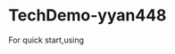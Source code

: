# TechDemo-yyan448

For quick start,using <script> to import vue/react

# First Vue
`<script src="https://unpkg.com/vue@3/dist/vue.global.js"></script>`

# First React
```
<script src="https://unpkg.com/react@18/umd/react.development.js"></script>
<script src="https://unpkg.com/react-dom@18/umd/react-dom.development.js"></script>
<script src="https://unpkg.com/@babel/standalone/babel.min.js"></script>
```

# Run Vue/React
Open html file in brower.

# Full Project Path
## Vue

[first_vue](https://github.com/bimu448/TechDemo-yyan448/tree/vue/first_vue)

## React

[first-react](https://github.com/bimu448/TechDemo-yyan448/tree/react/first_react)

# Code Explaniation 
- first Vue/first React
1. Fetches an advice slip from "[https://api.adviceslip.com/advice](https://api.adviceslip.com/advice)" when the application loads and whenever a button is clicked.
2. Displays the advice slip.
3. Counts and displays the number of advice slips fetched.

- V - directives
We have 6 individual files with examples of `v-bind`, `v-for`, `v-if-else`, `v-model`, 'v-on` and `v-show'
